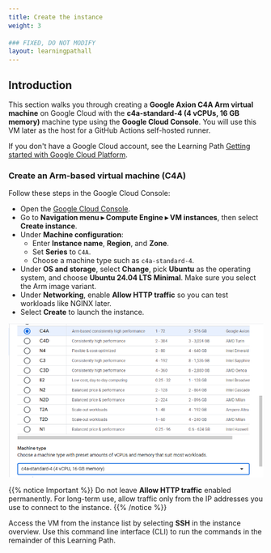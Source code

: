 ```yaml
---
title: Create the instance
weight: 3

### FIXED, DO NOT MODIFY
layout: learningpathall
---
```


## Introduction

This section walks you through creating a **Google Axion C4A Arm virtual machine** on Google Cloud with the **c4a-standard-4 (4 vCPUs, 16 GB memory)** machine type using the **Google Cloud Console**. You will use this VM later as the host for a GitHub Actions self-hosted runner.

If you don't have a Google Cloud account, see the Learning Path [Getting started with Google Cloud Platform](https://learn.arm.com/learning-paths/servers-and-cloud-computing/csp/google/).

### Create an Arm-based virtual machine (C4A)

Follow these steps in the Google Cloud Console:

- Open the [Google Cloud Console](https://console.cloud.google.com/).
- Go to **Navigation menu ▸ Compute Engine ▸ VM instances**, then select **Create instance**.
- Under **Machine configuration**:
  - Enter **Instance name**, **Region**, and **Zone**.
  - Set **Series** to `C4A`.
  - Choose a machine type such as `c4a-standard-4`.
- Under **OS and storage**, select **Change**, pick **Ubuntu** as the operating system, and choose **Ubuntu 24.04 LTS Minimal**. Make sure you select the Arm image variant.
- Under **Networking**, enable **Allow HTTP traffic** so you can test workloads like NGINX later.
- Select **Create** to launch the instance.

![Google Cloud Console page showing C4A VM creation with c4a-standard-4 selected](./images/select-instance.png "Create a C4A VM in the Google Cloud Console")

{{% notice Important %}}
Do not leave **Allow HTTP traffic** enabled permanently. For long-term use, allow traffic only from the IP addresses you use to connect to the instance.
{{% /notice %}}

Access the VM from the instance list by selecting **SSH** in the instance overview. Use this command line interface (CLI) to run the commands in the remainder of this Learning Path.
